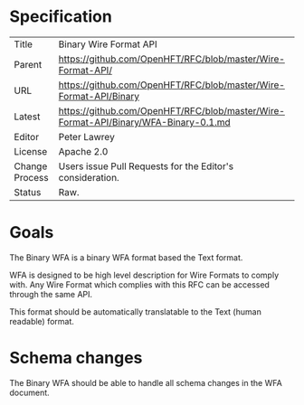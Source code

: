 # Specification

|         |                                                                         |
|:------- | ----------------------------------------------------------------------- |
| Title   | Binary Wire Format API                                                  |
| Parent  | https://github.com/OpenHFT/RFC/blob/master/Wire-Format-API/                         |
| URL     | https://github.com/OpenHFT/RFC/blob/master/Wire-Format-API/Binary                   |
| Latest  | https://github.com/OpenHFT/RFC/blob/master/Wire-Format-API/Binary/WFA-Binary-0.1.md |
| Editor  | Peter Lawrey                                                            |
| License | Apache 2.0                                                              |
| Change Process | Users issue Pull Requests for the Editor's consideration.        |
| Status  | Raw.                                                                    |

# Goals
The Binary WFA is a binary WFA format based the Text format.

WFA is designed to be high level description for Wire Formats to comply with.  Any Wire Format which complies with this RFC can be accessed through the same API.

This format should be automatically translatable to the Text (human readable) format.

# Schema changes
The Binary WFA should be able to handle all schema changes in the WFA document.
